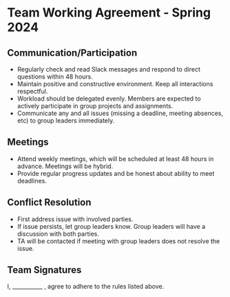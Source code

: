 # Team Working Agreement - Spring 2024


## Communication/Participation
- Regularly check and read Slack messages and respond to direct questions within 48 hours.
- Maintain positive and constructive environment. Keep all interactions respectful.
- Workload should be delegated evenly. Members are expected to actively participate in group projects and assignments.
- Communicate any and all issues (missing a deadline, meeting absences, etc) to group leaders immediately. 

## Meetings 
- Attend weekly meetings, which will be scheduled at least 48 hours in advance. Meetings will be hybrid.
- Provide regular progress updates and be honest about ability to meet deadlines.

## Conflict Resolution 
- First address issue with involved parties.
- If issue persists, let group leaders know. Group leaders will have a discussion with both parties.
- TA will be contacted if meeting with group leaders does not resolve the issue.

## Team Signatures
I, ___________ , agree to adhere to the rules listed above. 
